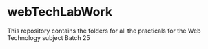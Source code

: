 # webTechLabWork
This repository contains the folders for all the practicals for the Web Technology subject Batch 25
